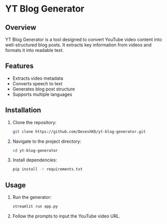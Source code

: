 # YT Blog Generator

## Overview
YT Blog Generator is a tool designed to convert YouTube video content into well-structured blog posts. It extracts key information from videos and formats it into readable text.

## Features
- Extracts video metadata
- Converts speech to text
- Generates blog post structure
- Supports multiple languages

## Installation
1. Clone the repository:
    ```sh
    git clone https://github.com/DeveshKD/yt-blog-generator.git
    ```
2. Navigate to the project directory:
    ```sh
    cd yt-blog-generator
    ```
3. Install dependencies:
    ```sh
    pip install -r requirements.txt
    ```

## Usage
1. Run the generator:
    ```sh
    streamlit run app.py
    ```
2. Follow the prompts to input the YouTube video URL.